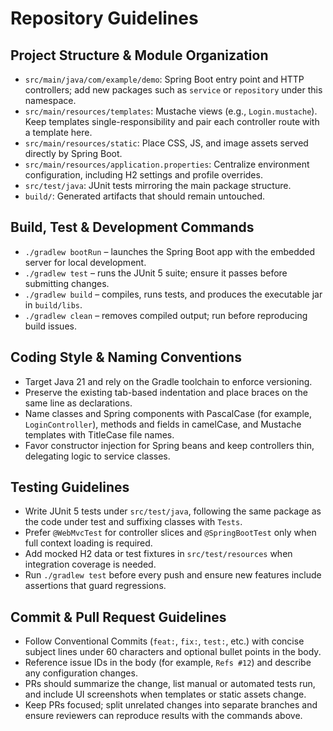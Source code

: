 # Repository Guidelines

## Project Structure & Module Organization
- `src/main/java/com/example/demo`: Spring Boot entry point and HTTP controllers; add new packages such as `service` or `repository` under this namespace.
- `src/main/resources/templates`: Mustache views (e.g., `Login.mustache`). Keep templates single-responsibility and pair each controller route with a template here.
- `src/main/resources/static`: Place CSS, JS, and image assets served directly by Spring Boot.
- `src/main/resources/application.properties`: Centralize environment configuration, including H2 settings and profile overrides.
- `src/test/java`: JUnit tests mirroring the main package structure.
- `build/`: Generated artifacts that should remain untouched.

## Build, Test & Development Commands
- `./gradlew bootRun` – launches the Spring Boot app with the embedded server for local development.
- `./gradlew test` – runs the JUnit 5 suite; ensure it passes before submitting changes.
- `./gradlew build` – compiles, runs tests, and produces the executable jar in `build/libs`.
- `./gradlew clean` – removes compiled output; run before reproducing build issues.

## Coding Style & Naming Conventions
- Target Java 21 and rely on the Gradle toolchain to enforce versioning.
- Preserve the existing tab-based indentation and place braces on the same line as declarations.
- Name classes and Spring components with PascalCase (for example, `LoginController`), methods and fields in camelCase, and Mustache templates with TitleCase file names.
- Favor constructor injection for Spring beans and keep controllers thin, delegating logic to service classes.

## Testing Guidelines
- Write JUnit 5 tests under `src/test/java`, following the same package as the code under test and suffixing classes with `Tests`.
- Prefer `@WebMvcTest` for controller slices and `@SpringBootTest` only when full context loading is required.
- Add mocked H2 data or test fixtures in `src/test/resources` when integration coverage is needed.
- Run `./gradlew test` before every push and ensure new features include assertions that guard regressions.

## Commit & Pull Request Guidelines
- Follow Conventional Commits (`feat:`, `fix:`, `test:`, etc.) with concise subject lines under 60 characters and optional bullet points in the body.
- Reference issue IDs in the body (for example, `Refs #12`) and describe any configuration changes.
- PRs should summarize the change, list manual or automated tests run, and include UI screenshots when templates or static assets change.
- Keep PRs focused; split unrelated changes into separate branches and ensure reviewers can reproduce results with the commands above.
